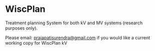 WiscPlan
========

Treatment planning System for both kV and MV systems (research purposes only).

Please email: prajapatisurendra@gmail.com if you would like a current working copy for WiscPlan kV
